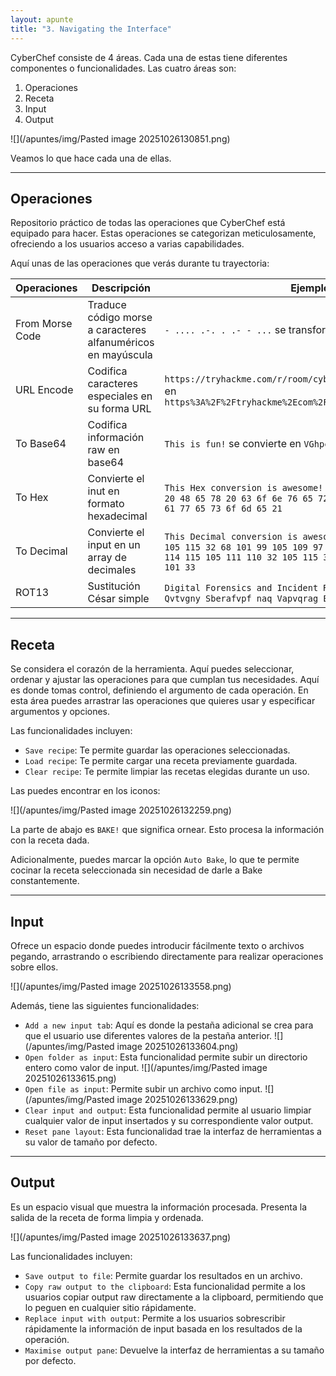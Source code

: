 ```yaml
---
layout: apunte
title: "3. Navigating the Interface"
---
```


CyberChef consiste de 4 áreas. Cada una de estas tiene diferentes componentes o funcionalidades. Las cuatro áreas son:

1. Operaciones
2. Receta
3. Input
4. Output

![](/apuntes/img/Pasted image 20251026130851.png)

Veamos lo que hace cada una de ellas.

---------------------------------
<h2>Operaciones</h2>
Repositorio práctico de todas las operaciones que CyberChef está equipado para hacer. Estas operaciones se categorizan meticulosamente, ofreciendo a los usuarios acceso a varias capabilidades.

Aquí unas de las operaciones que verás durante tu trayectoria:

| Operaciones     | Descripción                                                  | Ejemplos                                                                                                                                                                                 |
| --------------- | -------------------------------------- | ---------------------------------------------|
| From Morse Code | Traduce código morse a caracteres alfanuméricos en mayúscula | `- .... .-. . .- - ...` se transforma en `THREATS`                                                                                                                                       |
| URL Encode      | Codifica caracteres especiales en su forma URL               | `https://tryhackme.com/r/room/cyberchefbasics` se convierte en `https%3A%2F%2Ftryhackme%2Ecom%2Fr%2Froom%2Fcyberchefbasics`                                                              |
| To Base64       | Codifica información raw en base64                           | `This is fun!` se convierte en `VGhpcyBpcyBmdW4h`                                                                                                                                        |
| To Hex          | Convierte el inut en formato hexadecimal                     | `This Hex conversion is awesome!` se convierte en `54 68 69 73 20 48 65 78 20 63 6f 6e 76 65 72 73 69 6f 6e 20 69 73 20 61 77 65 73 6f 6d 65 21`                                         |
| To Decimal      | Convierte el input en un array de decimales                  | `This Decimal conversion is awesome!` se convierte en `84 104 105 115 32 68 101 99 105 109 97 108 32 99 111 110 118 101 114 115 105 111 110 32 105 115 32 97 119 101 115 111 109 101 33` |
| ROT13           | Sustitución César simple                                     | `Digital Forensics and Incident Response` se convierte en `Qvtvgny Sberafvpf naq Vapvqrag Erfcbafr`                                                                                      |

-------------------------------
<h2>Receta</h2>
Se considera el corazón de la herramienta. Aquí puedes seleccionar, ordenar y ajustar las operaciones para que cumplan tus necesidades. Aquí es donde tomas control, definiendo el argumento de cada operación. En esta área puedes arrastrar las operaciones que quieres usar y especificar argumentos y opciones.

Las funcionalidades incluyen:

- `Save recipe`: Te permite guardar las operaciones seleccionadas.
- `Load recipe`: Te permite cargar una receta previamente guardada.
- `Clear recipe`: Te permite limpiar las recetas elegidas durante un uso.

Las puedes encontrar en los iconos:

![](/apuntes/img/Pasted image 20251026132259.png)

La parte de abajo es `BAKE!` que significa ornear. Esto procesa la información con la receta dada.

Adicionalmente, puedes marcar la opción `Auto Bake`, lo que te permite cocinar la receta seleccionada sin necesidad de darle a Bake constantemente.

--------------------------------
<h2>Input</h2>
Ofrece un espacio donde puedes introducir fácilmente texto o archivos pegando, arrastrando o escribiendo directamente para realizar operaciones sobre ellos.

![](/apuntes/img/Pasted image 20251026133558.png)

Además, tiene las siguientes funcionalidades:

- `Add a new input tab`: Aquí es donde la pestaña adicional se crea para que el usuario use diferentes valores de la pestaña anterior.
  ![](/apuntes/img/Pasted image 20251026133604.png)
- `Open folder as input`: Esta funcionalidad permite subir un directorio entero como valor de input.
  ![](/apuntes/img/Pasted image 20251026133615.png)
- `Open file as input`: Permite subir un archivo como input.
  ![](/apuntes/img/Pasted image 20251026133629.png)
- `Clear input and output`: Esta funcionalidad permite al usuario limpiar cualquier valor de input insertados y su correspondiente valor output.
- `Reset pane layout`: Esta funcionalidad trae la interfaz de herramientas a su valor de tamaño por defecto.

------------------------------------
<h2>Output</h2>
Es un espacio visual que muestra la información procesada. Presenta la salida de la receta de forma limpia y ordenada.

![](/apuntes/img/Pasted image 20251026133637.png)

Las funcionalidades incluyen:

- `Save output to file`: Permite guardar los resultados en un archivo.
- `Copy raw output to the clipboard`: Esta funcionalidad permite a los usuarios copiar output raw directamente a la clipboard, permitiendo que lo peguen en cualquier sitio rápidamente.
- `Replace input with output`: Permite a los usuarios sobrescribir rápidamente la información de input basada en los resultados de la operación.
- `Maximise output pane`: Devuelve la interfaz de herramientas a su tamaño por defecto.